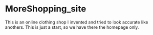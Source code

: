 # MoreShopping_site
This is an online clothing shop I invented and tried to look accurate like anothers. This is just a start, so we have  there the homepage only. 
